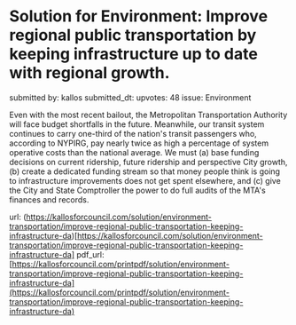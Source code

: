 # Solution for Environment: Improve regional public transportation by keeping infrastructure up to date with regional growth. #

submitted by: kallos
submitted_dt: 
upvotes: 48
issue: Environment

Even with the most recent bailout, the Metropolitan Transportation Authority will face budget shortfalls in the future. Meanwhile, our transit system continues to carry one-third of the nation's transit passengers who, according to NYPIRG, pay nearly twice as high a percentage of system operative costs than the national average. We must (a) base funding decisions on current ridership, future ridership and perspective City growth, (b) create a dedicated funding stream so that money people think is going to infrastructure improvements does not get spent elsewhere, and (c) give the City and State Comptroller the power to do full audits of the MTA's finances and records.

url: (https://kallosforcouncil.com/solution/environment-transportation/improve-regional-public-transportation-keeping-infrastructure-da)[https://kallosforcouncil.com/solution/environment-transportation/improve-regional-public-transportation-keeping-infrastructure-da]
pdf_url: [https://kallosforcouncil.com/printpdf/solution/environment-transportation/improve-regional-public-transportation-keeping-infrastructure-da](https://kallosforcouncil.com/printpdf/solution/environment-transportation/improve-regional-public-transportation-keeping-infrastructure-da)
